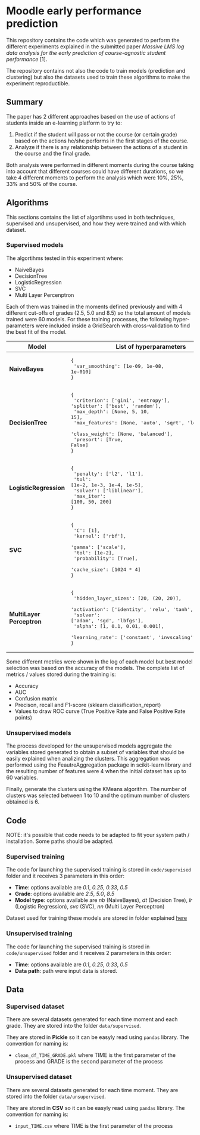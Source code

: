 # Moodle early performance prediction

This repository contains the code which was generated to perform the different experiments explained in the submitted paper *Massive LMS log data analysis for the early prediction of course-agnostic student performance* [1].

The repository contains not also the code to train models (prediction and clustering) but also the datasets used to train these algorithms to make the experiment reproductible.

## Summary

The paper has 2 different approaches based on the use of actions of students inside an e-learning platform to try to:

1. Predict if the student will pass or not the course (or certain grade) based on the actions he/she performs in the first stages of the course.
2. Analyze if there is any relationship between the actions of a student in the course and the final grade.

Both analysis were performed in different moments during the course taking into account that different courses could have different durations, so we take 4 different moments to perform the analysis which were 10%, 25%, 33% and 50% of the course.

## Algorithms

This sections contains the list of algortihms used in both techniques, supervised and unsupervised, and how they were trained and with which dataset.

### Supervised models

The algortihms tested in this experiment where:

* NaiveBayes
* DecisionTree
* LogisticRegression
* SVC
* Multi Layer Percenptron

Each of them was trained in the moments defined previously and with 4 different cut-offs of grades (2.5, 5.0 and 8.5) so the total amount of models trained were 60 models. For these training processes, the following hyper-parameters were included inside a GridSearch with cross-validation to find the best fit of the model.

| Model                     | List of hyperparameters |
|---------------------------|-------------------------|
| **NaiveBayes**            | <pre lang="python">{<br/> 'var_smoothing': [1e-09, 1e-08, 1e-010]<br/>} </pre>|
| **DecisionTree**          | <pre lang="python">{<br/> 'criterion': ['gini', 'entropy'], 'splitter': ['best', 'random'],<br/> 'max_depth': [None, 5, 10, 15],<br/> 'max_features': [None, 'auto', 'sqrt', 'log2'],<br/> 'class_weight': [None, 'balanced'], <br/> 'presort': [True, False]<br/>}</pre> |
| **LogisticRegression**    | <pre lang="python">{<br/> 'penalty': ['l2', 'l1'],<br/> 'tol': [1e-2, 1e-3, 1e-4, 1e-5],<br/> 'solver': ['liblinear'],<br/> 'max_iter': [100, 50, 200]<br/>}</pre> |
| **SVC**                   | <pre lang="python">{<br/> 'C': [1],<br/> 'kernel': ['rbf'],<br/> 'gamma': ['scale'],<br/> 'tol': [1e-2],<br/> 'probability': [True],<br/> 'cache_size': [1024 * 4]<br/>}</pre> |
| **MultiLayer Perceptron** | <pre lang="python">{<br/> 'hidden_layer_sizes': [20, (20, 20)],<br/> 'activation': ['identity', 'relu', 'tanh', 'relu'],<br/> 'solver': ['adam', 'sgd', 'lbfgs'],<br/> 'alpha': [1, 0.1, 0.01, 0.001],<br/> 'learning_rate': ['constant', 'invscaling', 'adaptive']<br/>}</pre> |

Some different metrics were shown in the log of each model but best model selection was based on the accuracy of the models. The complete list of metrics / values stored during the training is:

* Accuracy
* AUC
* Confusion matrix
* Precison, recall and F1-score (sklearn classification_report)
* Values to draw ROC curve (True Positive Rate and False Positive Rate points)

### Unsupervised models

The process developed for the unsupervised models aggregate the variables stored generated to obtain a subset of variables that should be easily explained when analizing the clusters. This aggregation was performed using the FeautreAggregation package in scikit-learn library and the resulting number of features were 4 when the initial dataset has up to 60 variables.

Finally, generate the clusters using the KMeans algorithm. The number of clusters was selected between 1 to 10 and the optimum number of clusters obtained is 6.

## Code

NOTE: it's possible that code needs to be adapted to fit your system path / installation. Some paths should be adapted.

### Supervised training

The code for launching the supervised training is stored in `code/supervised` folder and it receives 3 parameters in this order:

* **Time**: options available are *0.1*, *0.25*, *0.33*, *0.5*
* **Grade**: options available are *2.5*, *5.0*, *8.5*
* **Model type**: options available are *nb* (NaiveBayes), *dt* (Decision Tree), *lr* (Logistic Regression), *svc* (SVC), *nn* (Multi Layer Perceptron)

Dataset used for training these models are stored in folder explained [here](#supervised-dataset)

### Unsupervised training

The code for launching the supervised training is stored in `code/unsupervised` folder and it receives 2 parameters in this order:

* **Time**: options available are *0.1*, *0.25*, *0.33*, *0.5*
* **Data path**: path were input data is stored.

## Data 

### Supervised dataset

There are several datasets generated for each time moment and each grade. They are stored into the folder `data/supervised`.

They are stored in **Pickle** so it can be easyly read using `pandas` library. The convention for naming is:

* `clean_df_TIME_GRADE.pkl` where TIME is the first parameter of the process and GRADE is the second parameter of the process

### Unsupervised dataset

There are several datasets generated for each time moment. They are stored into the folder `data/unsupervised`.

They are stored in **CSV** so it can be easyly read using `pandas` library. The convention for naming is:

* `input_TIME.csv` where TIME is the first parameter of the process